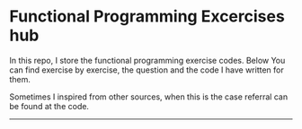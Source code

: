 # Functional Programming Excercises hub

In this repo, I store the functional programming exercise codes. 
Below You can find exercise by exercise, the question and the code I have written for them.

Sometimes I inspired from other sources, when this is the case referral can be found at the code.

***

